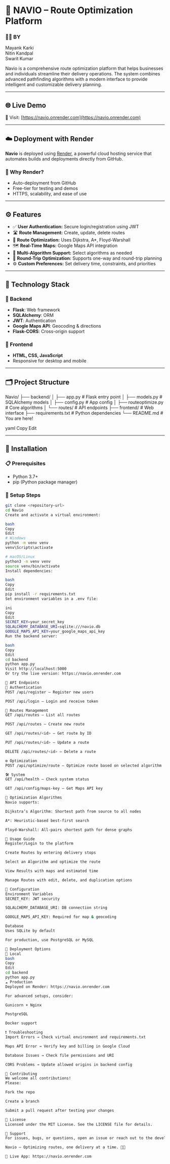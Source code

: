 # 🚚 NAVIO – Route Optimization Platform

### 👨‍💻 BY  
Mayank Karki  
Nitin Kandpal  
Swarit Kumar  

Navio is a comprehensive route optimization platform that helps businesses and individuals streamline their delivery operations. The system combines advanced pathfinding algorithms with a modern interface to provide intelligent and customizable delivery planning.

---

## 🌐 Live Demo

🔗 Visit: [https://navio.onrender.com](https://navio.onrender.com)

---

## ☁️ Deployment with Render

**Navio** is deployed using [Render](https://render.com), a powerful cloud hosting service that automates builds and deployments directly from GitHub.

### 🚀 Why Render?
- Auto-deployment from GitHub
- Free-tier for testing and demos
- HTTPS, scalability, and ease of use

---

## ⚙️ Features

- ✅ **User Authentication:** Secure login/registration using JWT
- 🛣 **Route Management:** Create, update, delete routes
- 🧠 **Route Optimization:** Uses Dijkstra, A*, Floyd-Warshall
- 🗺 **Real-Time Maps:** Google Maps API integration
- 🔀 **Multi-Algorithm Support:** Select algorithms as needed
- 🔄 **Round-Trip Optimization:** Supports one-way and round-trip planning
- ⚙️ **Custom Preferences:** Set delivery time, constraints, and priorities

---

## 🧪 Technology Stack

### 🔧 Backend
- **Flask**: Web framework  
- **SQLAlchemy**: ORM  
- **JWT**: Authentication  
- **Google Maps API**: Geocoding & directions  
- **Flask-CORS**: Cross-origin support  

### 🎨 Frontend
- **HTML, CSS, JavaScript**  
- Responsive for desktop and mobile

---

## 🗂 Project Structure

Navio/
├── backend/
│ ├── app.py # Flask entry point
│ ├── models.py # SQLAlchemy models
│ ├── config.py # App config
│ ├── routeoptimize.py # Core algorithms
│ └── routes/ # API endpoints
├── frontend/ # Web interface
├── requirements.txt # Python dependencies
└── README.md # You are here!

yaml
Copy
Edit

---

## 🔧 Installation

### 📋 Prerequisites
- Python 3.7+
- pip (Python package manager)

### 🚀 Setup Steps

```bash
git clone <repository-url>
cd Navio
Create and activate a virtual environment:

bash
Copy
Edit
# Windows
python -m venv venv
venv\Scripts\activate

# macOS/Linux
python3 -m venv venv
source venv/bin/activate
Install dependencies:

bash
Copy
Edit
pip install -r requirements.txt
Set environment variables in a .env file:

ini
Copy
Edit
SECRET_KEY=your_secret_key
SQLALCHEMY_DATABASE_URI=sqlite:///navio.db
GOOGLE_MAPS_API_KEY=your_google_maps_api_key
Run the backend server:

bash
Copy
Edit
cd backend
python app.py
Visit http://localhost:5000
Or try the live version: https://navio.onrender.com

🔌 API Endpoints
🔐 Authentication
POST /api/register – Register new users

POST /api/login – Login and receive token

📍 Routes Management
GET /api/routes – List all routes

POST /api/routes – Create new route

GET /api/routes/<id> – Get route by ID

PUT /api/routes/<id> – Update a route

DELETE /api/routes/<id> – Delete a route

⚙️ Optimization
POST /api/optimize/route – Optimize route based on selected algorithm

🛠 System
GET /api/health – Check system status

GET /api/config/maps-key – Get Maps API key

🧠 Optimization Algorithms
Navio supports:

Dijkstra’s Algorithm: Shortest path from source to all nodes

A*: Heuristic-based best-first search

Floyd-Warshall: All-pairs shortest path for dense graphs

📌 Usage Guide
Register/Login to the platform

Create Routes by entering delivery stops

Select an Algorithm and optimize the route

View Results with maps and estimated time

Manage Routes with edit, delete, and duplication options

🧾 Configuration
Environment Variables
SECRET_KEY: JWT security

SQLALCHEMY_DATABASE_URI: DB connection string

GOOGLE_MAPS_API_KEY: Required for map & geocoding

Database
Uses SQLite by default

For production, use PostgreSQL or MySQL

🚀 Deployment Options
🔧 Local
bash
Copy
Edit
cd backend
python app.py
☁️ Production
Deployed on Render: https://navio.onrender.com

For advanced setups, consider:

Gunicorn + Nginx

PostgreSQL

Docker support

❗ Troubleshooting
Import Errors → Check virtual environment and requirements.txt

Maps API Error → Verify key and billing in Google Cloud

Database Issues → Check file permissions and URI

CORS Problems → Update allowed origins in backend config

🤝 Contributing
We welcome all contributions!
Please:

Fork the repo

Create a branch

Submit a pull request after testing your changes

📄 License
Licensed under the MIT License. See the LICENSE file for details.

💬 Support
For issues, bugs, or questions, open an issue or reach out to the developers.

Navio – Optimizing routes, one delivery at a time. 🚚✨

🔗 Live App: https://navio.onrender.com
